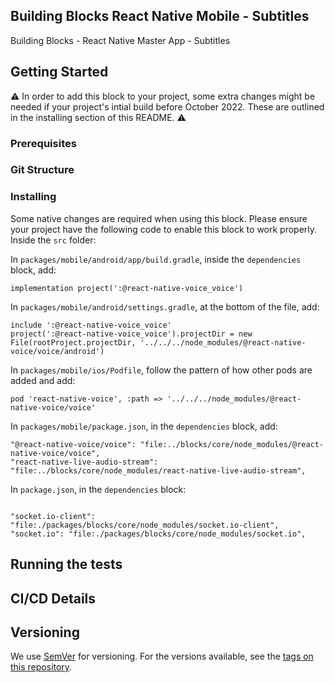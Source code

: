 ## Building Blocks React Native Mobile -  Subtitles

Building Blocks - React Native Master App - Subtitles

## Getting Started

:warning: In order to add this block to your project, some extra changes might be needed if your project's intial build before October 2022. These are outlined in the installing section of this README. :warning:
### Prerequisites

### Git Structure

### Installing

Some native changes are required when using this block. Please ensure your project have the following code to enable this block to work properly. Inside the `src` folder:

In `packages/mobile/android/app/build.gradle`, inside the `dependencies` block, add:
```
implementation project(':@react-native-voice_voice')
```

In `packages/mobile/android/settings.gradle`, at the bottom of the file, add:

```
include ':@react-native-voice_voice'
project(':@react-native-voice_voice').projectDir = new File(rootProject.projectDir, '../../../node_modules/@react-native-voice/voice/android')
```

In `packages/mobile/ios/Podfile`, follow the pattern of how other pods are added and add:

```
pod 'react-native-voice', :path => '../../../node_modules/@react-native-voice/voice'
```

In `packages/mobile/package.json`, in the `dependencies` block, add:

```
"@react-native-voice/voice": "file:../blocks/core/node_modules/@react-native-voice/voice",
"react-native-live-audio-stream": "file:../blocks/core/node_modules/react-native-live-audio-stream",
```

In `package.json`, in the `dependencies` block:
```

"socket.io-client": "file:./packages/blocks/core/node_modules/socket.io-client",
"socket.io": "file:./packages/blocks/core/node_modules/socket.io",
```

## Running the tests

## CI/CD Details

## Versioning

We use [SemVer](http://semver.org/) for versioning. For the versions available, see the [tags on this repository](https://github.com/your/project/tags).